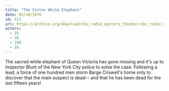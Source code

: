 ```yaml
---
title: "The Stolen White Elephant"
date: 01/10/1976
id: 413
url: https://archive.org/download/cbs_radio_mystery_theater/cbs_radio_mystery_theater-0401-0450.zip/cbs_radio_mystery_theater-0401-0450%2Fcbsrmt_0413_the_stolen_white_elephant.mp3
actors:
  - 35
  - 38
  - 198
  - 16
---
```

The sacred white elephant of Queen Victoria has gone missing and it's up to Inspector Blunt of the New York City police to solve the case. Following a lead, a force of one hundred men storm Barge Criswell's home only to discover that the main suspect is dead-- and that he has been dead for the last fifteen years!